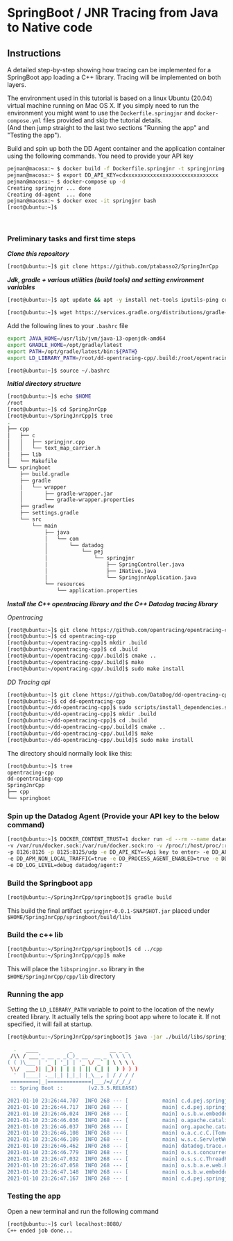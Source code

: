 # SpringBoot / JNR Tracing from Java to Native code

## Instructions


A detailed step-by-step showing how tracing can be implemented for a SpringBoot app loading a C++ library.
Tracing will be implemented on both layers.

The environment used in this tutorial is based on a linux Ubuntu (20.04) virtual machine running on Mac OS X. 
If you simply need to run the environment you might want to use the `Dockerfile.springjnr` and `docker-compose.yml` files provided and skip the tutorial details.<br>
(And then jump straight to the last two sections "Running the app" and "Testing the app").

Build and spin up both the DD Agent container and the application container using the following commands. 
You need to provide your API key

```sh
pejman@macosx:~ $ docker build -f Dockerfile.springjnr -t springjnrimg .
pejman@macosx:~ $ export DD_API_KEY=cdxxxxxxxxxxxxxxxxxxxxxxxxxxxxxx
pejman@macosx:~ $ docker-compose up -d
Creating springjnr ... done
Creating dd-agent  ... done
pejman@macosx:~ $ docker exec -it springjnr bash
[root@ubuntu:~]$ 
```

<br>

### Preliminary tasks and first time steps

***Clone this repository***

```sh
[root@ubuntu:~]$ git clone https://github.com/ptabasso2/SpringJnrCpp
```

***Jdk, gradle + various utilities (build tools) and setting environment variables***

```sh
[root@ubuntu:~]$ apt update && apt -y install net-tools iputils-ping curl vim procps netcat wget gnupg2 apt-transport-https sudo lsof unzip git zip tree build-essential cmake gdb openjdk-13-jdk

[root@ubuntu:~]$ wget https://services.gradle.org/distributions/gradle-6.5.1-bin.zip -P /tmp && unzip -d /opt/gradle /tmp/gradle-6.5.1-bin.zip && ln -s /opt/gradle/gradle-6.5.1 /opt/gradle/latest
```

Add the following lines to your `.bashrc` file

```sh
export JAVA_HOME=/usr/lib/jvm/java-13-openjdk-amd64
export GRADLE_HOME=/opt/gradle/latest
export PATH=/opt/gradle/latest/bin:${PATH}
export LD_LIBRARY_PATH=/root/dd-opentracing-cpp/.build:/root/opentracing-cpp/.build/output:/root/SpringJnrCpp/cpp/lib
```

```sh
[root@ubuntu:~]$ source ~/.bashrc
```

***Initial directory structure***

```sh
[root@ubuntu:~]$ echo $HOME
/root
[root@ubuntu:~]$ cd SpringJnrCpp
[root@ubuntu:~/SpringJnrCpp]$ tree
.
├── cpp
│   ├── c
│   │   ├── springjnr.cpp
│   │   └── text_map_carrier.h
│   ├── lib
│   └── Makefile
└── springboot
    ├── build.gradle
    ├── gradle
    │   └── wrapper
    │       ├── gradle-wrapper.jar
    │       └── gradle-wrapper.properties
    ├── gradlew
    ├── settings.gradle
    └── src
        └── main
            ├── java
            │   └── com
            │       └── datadog
            │           └── pej
            │               └── springjnr
            │                   ├── SpringController.java
            │                   ├── INative.java
            │                   └── SpringjnrApplication.java
            └── resources
                └── application.properties

```



***Install the C++ opentracing library and the C++ Datadog tracing library***

*Opentracing*

```sh
[root@ubuntu:~]$ git clone https://github.com/opentracing/opentracing-cpp.git
[root@ubuntu:~]$ cd opentracing-cpp
[root@ubuntu:~/opentracing-cpp]$ mkdir .build
[root@ubuntu:~/opentracing-cpp]$ cd .build
[root@ubuntu:~/opentracing-cpp/.build]$ cmake ..
[root@ubuntu:~/opentracing-cpp/.build]$ make
[root@ubuntu:~/opentracing-cpp/.build]$ sudo make install
```

*DD Tracing api*

```sh
[root@ubuntu:~]$ git clone https://github.com/DataDog/dd-opentracing-cpp
[root@ubuntu:~]$ cd dd-opentracing-cpp
[root@ubuntu:~/dd-opentracing-cpp]$ sudo scripts/install_dependencies.sh
[root@ubuntu:~/dd-opentracing-cpp]$ mkdir .build
[root@ubuntu:~/dd-opentracing-cpp]$ cd .build
[root@ubuntu:~/dd-opentracing-cpp/.build]$ cmake ..
[root@ubuntu:~/dd-opentracing-cpp/.build]$ make
[root@ubuntu:~/dd-opentracing-cpp/.build]$ sudo make install
```



The directory should normally look like this:

```sh
[root@ubuntu:~]$ tree
opentracing-cpp
dd-opentracing-cpp
SpringJnrCpp
├── cpp
└── springboot
```


### Spin up the Datadog Agent (Provide your API key  to the  below command)


```sh
[root@ubuntu:~]$ DOCKER_CONTENT_TRUST=1 docker run -d --rm --name datadog_agent -h datadog \ 
-v /var/run/docker.sock:/var/run/docker.sock:ro -v /proc/:/host/proc/:ro -v /sys/fs/cgroup/:/host/sys/fs/cgroup:ro \
-p 8126:8126 -p 8125:8125/udp -e DD_API_KEY=<Api key to enter> -e DD_APM_ENABLED=true \
-e DD_APM_NON_LOCAL_TRAFFIC=true -e DD_PROCESS_AGENT_ENABLED=true -e DD_DOGSTATSD_NON_LOCAL_TRAFFIC="true" \ 
-e DD_LOG_LEVEL=debug datadog/agent:7
```


### Build the Springboot app

```sh
[root@ubuntu:~/SpringJnrCpp/springboot]$ gradle build
```

This build the final artifact `springjnr-0.0.1-SNAPSHOT.jar` placed under `$HOME/SpringJnrCpp/springboot/build/libs`


### Build the c++ lib

```sh
[root@ubuntu:~/SpringJnrCpp/springboot]$ cd ../cpp
[root@ubuntu:~/SpringJnrCpp/cpp]$ make
```

This will place the `libspringjnr.so` library in the `$HOME/SpringJnrCpp/cpp/lib` directory

### Running the app

Setting the `LD_LIBRARY_PATH` variable to point to the location of the newly created library. It actually tells the spring boot app where to locate it.
If not specified, it will fail at startup. 

```sh
[root@ubuntu:~/SpringJnrCpp/springboot]$ java -jar ./build/libs/springjnr-0.0.1-SNAPSHOT.jar

  .   ____          _            __ _ _
 /\\ / ___'_ __ _ _(_)_ __  __ _ \ \ \ \
( ( )\___ | '_ | '_| | '_ \/ _` | \ \ \ \
 \\/  ___)| |_)| | | | | || (_| |  ) ) ) )
  '  |____| .__|_| |_|_| |_\__, | / / / /
 =========|_|==============|___/=/_/_/_/
 :: Spring Boot ::        (v2.3.5.RELEASE)

2021-01-10 23:26:44.707  INFO 268 --- [           main] c.d.pej.springjnr.SpringjnrApplication   : Starting SpringjnrApplication on pej with PID 268 (/root/SpringJnrCpp/springboot/build/libs/springjnr-0.0.1-SNAPSHOT.jar started by root in /root/SpringJnrCpp/springboot)
2021-01-10 23:26:44.717  INFO 268 --- [           main] c.d.pej.springjnr.SpringjnrApplication   : No active profile set, falling back to default profiles: default
2021-01-10 23:26:46.024  INFO 268 --- [           main] o.s.b.w.embedded.tomcat.TomcatWebServer  : Tomcat initialized with port(s): 8080 (http)
2021-01-10 23:26:46.036  INFO 268 --- [           main] o.apache.catalina.core.StandardService   : Starting service [Tomcat]
2021-01-10 23:26:46.037  INFO 268 --- [           main] org.apache.catalina.core.StandardEngine  : Starting Servlet engine: [Apache Tomcat/9.0.36]
2021-01-10 23:26:46.108  INFO 268 --- [           main] o.a.c.c.C.[Tomcat].[localhost].[/]       : Initializing Spring embedded WebApplicationContext
2021-01-10 23:26:46.109  INFO 268 --- [           main] w.s.c.ServletWebServerApplicationContext : Root WebApplicationContext: initialization completed in 1261 ms
2021-01-10 23:26:46.462  INFO 268 --- [           main] datadog.trace.core.StatusLogger          : DATADOG TRACER CONFIGURATION {"version":"0.68.0~ca80da2a6","os_name":"Linux","os_version":"5.8.0-36-generic","architecture":"amd64","lang":"jvm","lang_version":"13.0.4","jvm_vendor":"Private Build","jvm_version":"13.0.4+8-Ubuntu-120.04","java_class_version":"57.0","http_nonProxyHosts":"null","http_proxyHost":"null","enabled":true,"service":"springjnr-0.0.1-SNAPSHOT","agent_url":"http://localhost:8126","agent_error":true,"debug":false,"analytics_enabled":false,"sampling_rules":[{},{}],"priority_sampling_enabled":true,"logs_correlation_enabled":false,"profiling_enabled":false,"dd_version":"0.68.0~ca80da2a6","health_checks_enabled":true,"configuration_file":"no config file present","runtime_id":"b0f3c086-e599-489d-afb2-26703de756c8"}
2021-01-10 23:26:46.779  INFO 268 --- [           main] o.s.s.concurrent.ThreadPoolTaskExecutor  : Initializing ExecutorService 'applicationTaskExecutor'
2021-01-10 23:26:47.032  INFO 268 --- [           main] o.s.s.c.ThreadPoolTaskScheduler          : Initializing ExecutorService 'taskScheduler'
2021-01-10 23:26:47.058  INFO 268 --- [           main] o.s.b.a.e.web.EndpointLinksResolver      : Exposing 2 endpoint(s) beneath base path '/actuator'
2021-01-10 23:26:47.148  INFO 268 --- [           main] o.s.b.w.embedded.tomcat.TomcatWebServer  : Tomcat started on port(s): 8080 (http) with context path ''
2021-01-10 23:26:47.167  INFO 268 --- [           main] c.d.pej.springjnr.SpringjnrApplication   : Started SpringjnrApplication in 3.155 seconds (JVM running for 3.603)
```

### Testing the app

Open a new terminal and run the following command

```sh
[root@ubuntu:~]$ curl localhost:8080/
C++ ended job done...
```

